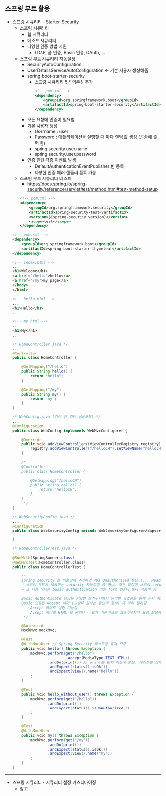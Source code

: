 ## **스프링 부트 활용**
  * 스프링 시큐리티 - Starter-Security
    * 스프링 시큐리티
      * 웹 시큐리티
      * 메소드 시큐리티
      * 다양한 인증 방법 지원
        * LDAP, 폼 인증, Basic 인증, OAuth, ...
    * 스프링 부트 시큐리티 자동설정
      * SecurityAutoConfiguration
      * UserDetailsServiceAutoConfiguration ← 기본 사용자 생성해줌
      * spring-boot-starter-security
        * 스프링 시큐리티 5.* 의존성 추가
          ```xml
          <!-- pom.xml -->
          <dependency>
              <groupId>org.springframework.boot</groupId>
              <artifactId>spring-boot-starter-security</artifactId>
          </dependency>
          ```
      * 모든 요청에 인증이 필요함
      * 기본 사용자 생성
        * Username : user
        * Password : 애플리케이션을 실행할 때 마다 랜덤 값 생성 (콘솔에 출력 됨)
        * spring.security.user.name
        * spring.security.user.password
      * 인증 관련 각종 이벤트 발생
        * DefaultAuthenticationEventPublisher 빈 등록
        * 다양한 인증 에러 핸들러 등록 가능
    * 스프링 부트 시큐리티 테스트
      * https://docs.spring.io/spring-security/reference/servlet/test/method.html#test-method-setup
      ```xml
      <!-- pom.xml -->
      <dependency>
          <groupId>org.springframework.security</groupId>
          <artifactId>spring-security-test</artifactId>
          <version>${spring-security.version}</version>
          <scope>test</scope>
      </dependency>
      ```
    ```xml
    <!-- pom.xml -->
    <dependency>
        <groupId>org.springframework.boot</groupId>
        <artifactId>spring-boot-starter-thymeleaf</artifactId>
    </dependency>
    ```
    ```html
    <!-- index.html -->
    ...
    <h1>Welcome</h1>
    <a href="/hello">hello</a>
    <a href="/my">my page</a>
    </body>
    </html>
    ```
    ```html
    <!-- hello.html -->
    ...
    <h1>Hello</h1>
    ...
    ```
    ```html
    <!-- my.html -->
    ...
    <h1>My</h1>
    ...
    ```
    ```java
    /* HomeController.java */
    ...
    @Controller
    public class HomeController {

        @GetMapping("/hello")
        public String hello() {
            return "hello";
        }

        @GetMapping("/my")
        public String my() {
            return "my";
        }
    }
    ```
    ```java
    /* WebConfig.java (간단 뷰 리턴 샘플코드) */
    ...
    @Configuration
    public class WebConfig implements WebMvcConfigurer {

        @Override
        public void addViewControllers(ViewControllerRegistry registry) {
            registry.addViewController("/helloCH").setViewName("helloCH"); // 요렇게 하면 아래 주석 코드와 동일하게 처리 가능
        }

        /*
        @Controller
        public class HomeController {

            @GetMapping("/helloCH")
            public String hello() {
                return "helloCH";
            }
        }
         */
    }
    ```
    ```java
    /* WebSecurityConfig.java */
    ...
    @Configuration
    public class WebSecurityConfig extends WebSecurityConfigurerAdapter {

    }
    ```
    ```java
    /* HomeControllerTest.java */
    ...
    @RunWith(SpringRunner.class)
    @WebMvcTest(HomeController.class)
    public class HomeControllerTest {

        /*
        spring security 를 의존성에 추가하면 401 Unauthorized 응답 (... Headers = {WWW-Authenticate=[Basic realm="Realm"] ...)이 옴 (basic authentication 요구)
        → 스프링 부트가 제공하는 security 자동설정 중 하나. 모든 요청이 스프링 security로 인해 인증을 필요로 하게 됨
        → 또 다른 하나는 basic authentication 이랑 form 인증이 둘다 적용이 됨

        Basic Authenticate 응답을 받으면 브라우저에서 안이쁜 팝업창을 통해 유저 패스워드 입력하게 함
        Basic 인증은 Accept 헤더 (요청이 원하는 응답의 형태) 에 따라 달라짐
            Accept 헤더도 설정 가능함
            Accept 헤더를 HTML 을 원한다 - 요게 기본적으로 웹브라우저가 요청 보낼때 헤더에 들어있는 값 (text/html). 그런 경우 form 인증으로 넘어가게 되어있음
         */

        @Autowired
        MockMvc mockMvc;

        @Test
        @WithMockUser // Spring Security 테스트용 유저 모킹
        public void hello() throws Exception {
            mockMvc.perform(get("/hello")
                            .accept(MediaType.TEXT_HTML))
                    .andDo(print()) // print를 먼저 하는게 좋음. 테스트를 실패하더라도 어떤 응답이 나온 상태에서 실패한지 파악가능 (테스트 실패시에 기본으로 print 해주긴 함)
                    .andExpect(status().isOk())
                    .andExpect(view().name("hello"))
            ;
        }

        @Test
        public void hello_without_user() throws Exception {
            mockMvc.perform(get("/hello"))
                    .andDo(print())
                    .andExpect(status().isUnauthorized())
            ;
        }

        @Test
        @WithMockUser
        public void my() throws Exception {
            mockMvc.perform(get("/my"))
                    .andDo(print())
                    .andExpect(status().isOk())
                    .andExpect(view().name("my"))
            ;
        }
    }
    ```
***
  * 스프링 시큐리티 - 시큐리티 설정 커스터마이징
    * 참고
